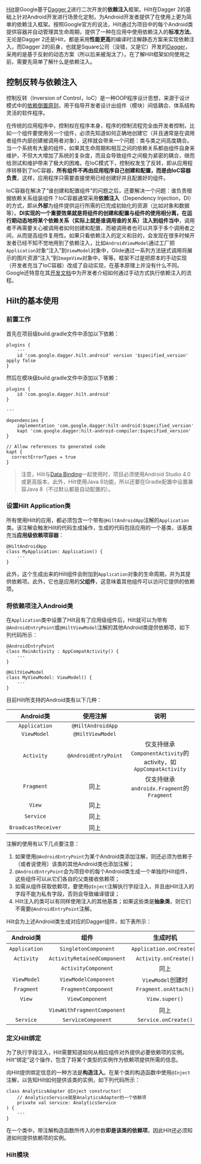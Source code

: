 [Hilt](https://developer.android.google.cn/training/dependency-injection/hilt-android)是Google基于[Dagger 2](https://dagger.dev/)进行二次开发的**依赖注入**框架。Hilt在Dagger 2的基础上针对Android开发进行场景化定制，为Android开发者提供了在使用上更为简单的依赖注入框架。按照Google官方的说法，Hilt通过为项目中的每个Android类提供容器并自动管理其生命周期，提供了一种在应用中使用依赖注入的**标准方法**。无论是Dagger 2还是Hilt，都是采用**性能更高**的编译时注解静态方案来实现依赖注入，而Dagger 2的前身，也就是Square公司（没错，又是它）开发的[Dagger](https://github.com/square/dagger)，采用的是基于反射的动态方案（所以后来被淘汰了）。在了解Hilt框架如何使用之前，需要先简单了解什么是依赖注入。

## 控制反转与依赖注入

控制反转（Inversion of Control，IoC）是一种OOP程序设计思想，来源于设计模式中的[依赖倒置原则](DesignPattern/概述?id=三、面向对象软件设计的基本原则)，用于指导开发者设计出组件（模块）间低耦合、体系结构灵活的软件程序。

在传统的应用程序中，控制权在程序本身，程序的控制流程完全由开发者控制，比如一个组件要使用另一个组件，必须先知道如何正确地创建它（并且通常是在调用者组件内部创建被调用者对象），这样就会带来一个问题：类与类之间高度耦合。当一个系统有大量的组件，如果其生命周期和相互之间的依赖关系都由组件自身来维护，不但大大增加了系统的复杂度，而且会导致组件之间极为紧密的耦合，继而给测试和维护带来了极大的困难。在IoC模式下，控制权发生了反转，即从应用程序转移到了IoC容器，**所有组件不再由应用程序自己创建和配置，而是由IoC容器负责**，这样，应用程序只需要直接使用已经创建好并且配置好的组件。

IoC容器在解决了“谁创建和配置组件”的问题之后，还要解决一个问题：谁负责根据依赖关系组装组件？IoC容器通常采用**依赖注入**（Dependency Injection，DI）的方式，即从**外部**为组件提供运行所需的已完成初始化的资源（比如对象和数据等）。**DI实现的一个重要效果就是将组件的创建和配置与组件的使用相分离，在运行期动态地将某个依赖关系（实际上就是谁调用谁的关系）注入到组件当中**，调用者不再需要关心被调用者如何创建和配置，而被调用者也可以共享于多个调用者之间，从而提高组件复用性。如果只看依赖注入的定义和目的，会发现在很多时候开发者已经不知不觉地用到了依赖注入，比如`AndroidViewModel`通过工厂把`Application`对象“注入”到`ViewModel`对象中，Glide通过一系列方法链式调用将展示的图片资源“注入”到`ImageView`对象中，等等。框架不过是把原本的手动实现（开发者充当了IoC容器）改成了自动实现，在基本原理上并没有什么不同。Google还特意在其[开发文档](https://developer.android.google.cn/training/dependency-injection/manual)中为开发者介绍如何通过手动方式执行依赖注入的流程。

## Hilt的基本使用

### 前置工作

首先在项目级build.gradle文件中添加以下依赖：

```
plugins {
    ···
    id 'com.google.dagger.hilt.android' version '$specified_version' apply false
}
```

然后在模块级build.gradle文件中添加以下依赖：

```
plugins {
    id 'com.google.dagger.hilt.android'
}

···

dependencies {
    implementation 'com.google.dagger:hilt-android:$specified_version'
    kapt 'com.google.dagger:hilt-android-compiler:$specified_version'
}

// Allow references to generated code
kapt {
  correctErrorTypes = true
}
```

> 注意，Hilt与[Data Binding](Android/databinding)一起使用时，项目必须使用Android Studio 4.0或更高版本。此外，Hilt使用Java 8功能，所以还要在Gradle配置中设置兼容Java 8（不过默认都是自动配置的）。

### 设置Hilt Application类

所有使用Hilt的应用，都必须包含一个带有`@HiltAndroidApp`注解的`Application`类。该注解会触发Hilt的代码生成操作，生成的代码包括应用的一个基类，该基类充当**应用级依赖项容器**：

```
@HiltAndroidApp
class MyApplication: Application() { 
    ···
}
```

此外，这个生成出来的Hilt组件会附加到`Application`对象的生命周期，并为其提供依赖项。此外，它也是应用的**父组件**，这意味着其他组件可以访问它提供的依赖项。

### 将依赖项注入Android类

在`Application`类中设置了Hilt且有了应用级组件后，Hilt就可以为带有`@AndroidEntryPoint`或`@HiltViewModel`注解的其他Android类提供依赖项，如下列代码所示：

```
@AndroidEntryPoint
class MainActivity : AppCompatActivity() { 
    ···
}

@HiltViewModel
class MyViewModel: ViewModel() {
    ···
}
```

目前Hilt所支持的Android类有以下几种：

|Android类|使用注解|说明|
|:-----:|:-----:|:-----:|
|`Application`|`@HiltAndroidApp`||
|`ViewModel`|`@HiltViewModel`||
|`Activity`|`@AndroidEntryPoint`|仅支持继承`ComponentActivity`的activity，如`AppCompatActivity`|
|`Fragment`|同上|仅支持继承`androidx.Fragment`的`Fragment`|
|`View`|同上||
|`Service`|同上||
|`BroadcastReceiver`|同上||

注解的使用有以下几点要注意：

1. 如果使用`@AndroidEntryPoint`为某个Android类添加注解，则还必须为依赖于（或者说使用）该类的其他Android类也添加注解；
2. `@AndroidEntryPoint`会为项目中的每个Android类生成一个单独的Hilt组件，这些组件可以从它们各自的父类接收依赖项；
3. 如需从组件获取依赖项，要使用`@Inject`注解执行字段注入，并且由Hilt注入的字段不能为私有字段，否则会导致编译错误；
4. Hilt注入的类可以有同样使用注入的其他基类；如果这些类是**抽象类**，则它们不需要`@AndroidEntryPoint`注解。

Hilt会为上述Android类生成对应的Dagger组件，如下表所示：

|Android类|组件|生成时机|销毁时机|作用域|
|:-----:|:-----:|:-----:|:-----:|:-----:|
|`Application`|`SingletonComponent`|`Application.onCreate()`|`Application`销毁后|`@Singleton`|
|`Activity`|`ActivityRetainedComponent`|`Activity.onCreate()`|`Activity.onDestroy()`|`@ActivityRetainedScoped`|
||`ActivityComponent`|同上|同上|`@ActivityScoped`|
|`ViewModel`|`ViewModelComponent`|`ViewModel`创建时|`ViewModel`销毁后|`@ViewModelScoped`|
|`Fragment`|`FragmentComponent`|`Fragment.onAttach()`|`Fragment.onDestroy()`|`@FragmentScoped`|
|`View`|`ViewComponent`|`View.super()`|`View`销毁后|`@ViewScoped`|
||`ViewWithFragmentComponent`|同上|同上|同上|
|`Service`|`ServiceComponent`|`Service.onCreate()`|`Service.onDestroy()`|`@ServiceScoped`|

### 定义Hilt绑定

为了执行字段注入，Hilt需要知道如何从相应组件对外提供必要依赖项的实例。Hilt“绑定”这个操作，包含了将某个类型的实例作为依赖项提供所需的信息。

向Hilt提供绑定信息的一种方法是**构造注入**。在某个类的构造函数中使用`@Inject`注解，以告知Hilt如何提供该类的实例，如下列代码所示：

```
class AnalyticsAdapter @Inject constructor(
    // AnalyticsService就是AnalyticsAdapter的一个依赖项
    private val service: AnalyticsService
) { 
    ···
}
```

在一个类中，带注解构造函数所传入的参数**即是该类的依赖项**，因此Hilt还必须知道如何提供依赖项的实例。

### Hilt模块



